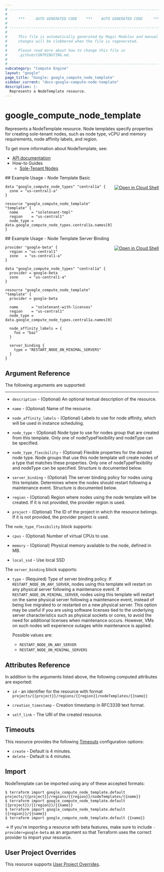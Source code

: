 ```yaml
---
# ----------------------------------------------------------------------------
#
#     ***     AUTO GENERATED CODE    ***    AUTO GENERATED CODE     ***
#
# ----------------------------------------------------------------------------
#
#     This file is automatically generated by Magic Modules and manual
#     changes will be clobbered when the file is regenerated.
#
#     Please read more about how to change this file in
#     .github/CONTRIBUTING.md.
#
# ----------------------------------------------------------------------------
subcategory: "Compute Engine"
layout: "google"
page_title: "Google: google_compute_node_template"
sidebar_current: "docs-google-compute-node-template"
description: |-
  Represents a NodeTemplate resource.
---
```


# google\_compute\_node\_template

Represents a NodeTemplate resource. Node templates specify properties
for creating sole-tenant nodes, such as node type, vCPU and memory
requirements, node affinity labels, and region.


To get more information about NodeTemplate, see:

* [API documentation](https://cloud.google.com/compute/docs/reference/rest/v1/nodeTemplates)
* How-to Guides
    * [Sole-Tenant Nodes](https://cloud.google.com/compute/docs/nodes/)

<div class = "oics-button" style="float: right; margin: 0 0 -15px">
  <a href="https://console.cloud.google.com/cloudshell/open?cloudshell_git_repo=https%3A%2F%2Fgithub.com%2Fterraform-google-modules%2Fdocs-examples.git&cloudshell_working_dir=node_template_basic&cloudshell_image=gcr.io%2Fgraphite-cloud-shell-images%2Fterraform%3Alatest&open_in_editor=main.tf&cloudshell_print=.%2Fmotd&cloudshell_tutorial=.%2Ftutorial.md" target="_blank">
    <img alt="Open in Cloud Shell" src="//gstatic.com/cloudssh/images/open-btn.svg" style="max-height: 44px; margin: 32px auto; max-width: 100%;">
  </a>
</div>
## Example Usage - Node Template Basic


```hcl
data "google_compute_node_types" "central1a" {
  zone = "us-central1-a"
}

resource "google_compute_node_template" "template" {
  name      = "soletenant-tmpl"
  region    = "us-central1"
  node_type = data.google_compute_node_types.central1a.names[0]
}
```
<div class = "oics-button" style="float: right; margin: 0 0 -15px">
  <a href="https://console.cloud.google.com/cloudshell/open?cloudshell_git_repo=https%3A%2F%2Fgithub.com%2Fterraform-google-modules%2Fdocs-examples.git&cloudshell_working_dir=node_template_server_binding&cloudshell_image=gcr.io%2Fgraphite-cloud-shell-images%2Fterraform%3Alatest&open_in_editor=main.tf&cloudshell_print=.%2Fmotd&cloudshell_tutorial=.%2Ftutorial.md" target="_blank">
    <img alt="Open in Cloud Shell" src="//gstatic.com/cloudssh/images/open-btn.svg" style="max-height: 44px; margin: 32px auto; max-width: 100%;">
  </a>
</div>
## Example Usage - Node Template Server Binding


```hcl
provider "google-beta" {
  region = "us-central1"
  zone   = "us-central1-a"
}

data "google_compute_node_types" "central1a" {
  provider = google-beta
  zone     = "us-central1-a"
}

resource "google_compute_node_template" "template" {
  provider = google-beta

  name      = "soletenant-with-licenses"
  region    = "us-central1"
  node_type = data.google_compute_node_types.central1a.names[0]

  node_affinity_labels = {
    foo = "baz"
  }

  server_binding {
    type = "RESTART_NODE_ON_MINIMAL_SERVERS"
  }
}
```

## Argument Reference

The following arguments are supported:



- - -


* `description` -
  (Optional)
  An optional textual description of the resource.

* `name` -
  (Optional)
  Name of the resource.

* `node_affinity_labels` -
  (Optional)
  Labels to use for node affinity, which will be used in
  instance scheduling.

* `node_type` -
  (Optional)
  Node type to use for nodes group that are created from this template.
  Only one of nodeTypeFlexibility and nodeType can be specified.

* `node_type_flexibility` -
  (Optional)
  Flexible properties for the desired node type. Node groups that
  use this node template will create nodes of a type that matches
  these properties. Only one of nodeTypeFlexibility and nodeType can
  be specified.  Structure is documented below.

* `server_binding` -
  (Optional)
  The server binding policy for nodes using this template. Determines
  where the nodes should restart following a maintenance event.  Structure is documented below.

* `region` -
  (Optional)
  Region where nodes using the node template will be created.
  If it is not provided, the provider region is used.

* `project` - (Optional) The ID of the project in which the resource belongs.
    If it is not provided, the provider project is used.


The `node_type_flexibility` block supports:

* `cpus` -
  (Optional)
  Number of virtual CPUs to use.

* `memory` -
  (Optional)
  Physical memory available to the node, defined in MB.

* `local_ssd` -
  Use local SSD

The `server_binding` block supports:

* `type` -
  (Required)
  Type of server binding policy. If `RESTART_NODE_ON_ANY_SERVER`,
  nodes using this template will restart on any physical server
  following a maintenance event.
  If `RESTART_NODE_ON_MINIMAL_SERVER`, nodes using this template
  will restart on the same physical server following a maintenance
  event, instead of being live migrated to or restarted on a new
  physical server. This option may be useful if you are using
  software licenses tied to the underlying server characteristics
  such as physical sockets or cores, to avoid the need for
  additional licenses when maintenance occurs. However, VMs on such
  nodes will experience outages while maintenance is applied.

  Possible values are:
  * `RESTART_NODE_ON_ANY_SERVER`
  * `RESTART_NODE_ON_MINIMAL_SERVERS`

## Attributes Reference

In addition to the arguments listed above, the following computed attributes are exported:

* `id` - an identifier for the resource with format `projects/{{project}}/regions/{{region}}/nodeTemplates/{{name}}`

* `creation_timestamp` -
  Creation timestamp in RFC3339 text format.
* `self_link` - The URI of the created resource.


## Timeouts

This resource provides the following
[Timeouts](/docs/configuration/resources.html#timeouts) configuration options:

- `create` - Default is 4 minutes.
- `delete` - Default is 4 minutes.

## Import

NodeTemplate can be imported using any of these accepted formats:

```
$ terraform import google_compute_node_template.default projects/{{project}}/regions/{{region}}/nodeTemplates/{{name}}
$ terraform import google_compute_node_template.default {{project}}/{{region}}/{{name}}
$ terraform import google_compute_node_template.default {{region}}/{{name}}
$ terraform import google_compute_node_template.default {{name}}
```

-> If you're importing a resource with beta features, make sure to include `-provider=google-beta`
as an argument so that Terraform uses the correct provider to import your resource.

## User Project Overrides

This resource supports [User Project Overrides](https://www.terraform.io/docs/providers/google/guides/provider_reference.html#user_project_override).

